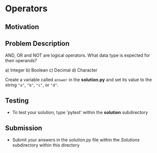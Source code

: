# Operators

## Motivation


## Problem Description 
AND, OR and NOT are logical operators. What data type is expected for their operands? 

 a) Integer
 b) Boolean
 c) Decimal
 d) Character

Create a variable called `answer` in the **solution.py** and set its value to the string `"a"`, `"b"`, `"c"`, or `"d"`.

## Testing
* To test your solution, type 'pytest' within the **solution** subdirectory


## Submission
* Submit your answers in the *solution.py* file within the *Solutions* subdirectory within this directory
